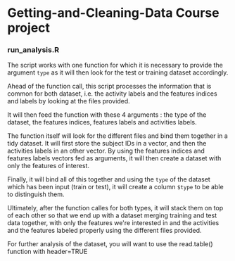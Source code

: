 Getting-and-Cleaning-Data Course project
=========================


### run_analysis.R

The script works with one function for which it is necessary to provide the argument `type` as it will then look for the test or training dataset accordingly.

Ahead of the function call, this script processes the information that is common for both dataset, i.e. the activity labels and the features indices and labels by looking at the files provided.

It will then feed the function with these 4 arguments : the type of the dataset, the features indices, features labels and activities labels.

The function itself will look for the different files and bind them together in a tidy dataset. It will first store the subject IDs in a vector, and then the activities labels in an other vector. By using the features indices and features labels vectors fed as arguments, it will then create a dataset with only the features of interest.

Finally, it will bind all of this together and using the `type` of the dataset which has been input (train or test), it will create a column `$type` to be able to distinguish them.

Ultimately, after the function calles for both types, it will stack them on top of each other so that we end up with a dataset merging training and test data together, with only the features we're interested in and the activities and the features labeled properly using the different files provided.

For further analysis of the dataset, you will want to use the read.table() function with header=TRUE
